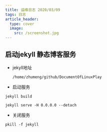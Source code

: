 ```yaml
---
title: 运维日志 2020/03/09
tags: 日志
article_header:
  type: cover
  image:
    src: /screenshot.jpg
---
```


## 启动jekyll 静态博客服务 

- jekyll地址
  
  `/home/zhumeng/github/DocumentOfLinuxPlay`

- 启动服务 

```
jekyll build

jekyll serve -H 0.0.0.0 --detach

```

-  关闭服务

```
pkill -f jekyll
```
